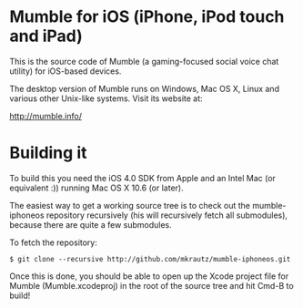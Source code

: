 Mumble for iOS (iPhone, iPod touch and iPad)
============================================

This is the source code of Mumble (a gaming-focused social
voice chat utility) for iOS-based devices.

The desktop version of Mumble runs on Windows, Mac OS X, Linux
and various other Unix-like systems. Visit its website at:

 <http://mumble.info/>

Building it
===========

To build this you need the iOS 4.0 SDK from Apple and an
Intel Mac (or equivalent :)) running Mac OS X 10.6 (or later).

The easiest way to get a working source tree is to check out
the mumble-iphoneos repository recursively (his will recursively
fetch all submodules), because there are quite a few submodules.

To fetch the repository:

    $ git clone --recursive http://github.com/mkrautz/mumble-iphoneos.git

Once this is done, you should be able to open up the Xcode
project file for Mumble (Mumble.xcodeproj) in the root of
the source tree and hit Cmd-B to build!
